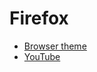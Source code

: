# Firefox

- [Browser theme](https://github.com/rose-pine/firefox)
- [YouTube](https://github.com/artilate/youtube)
